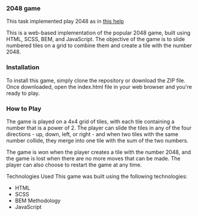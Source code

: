 ### 2048 game

This task implemented play 2048 as in [this help](https://play2048.co/)

This is a web-based implementation of the popular 2048 game, built using HTML, SCSS, BEM, and JavaScript. The objective of the game is to slide numbered tiles on a grid to combine them and create a tile with the number 2048.

### Installation
To install this game, simply clone the repository or download the ZIP file. Once downloaded, open the index.html file in your web browser and you're ready to play.

### How to Play
The game is played on a 4x4 grid of tiles, with each tile containing a number that is a power of 2. The player can slide the tiles in any of the four directions - up, down, left, or right - and when two tiles with the same number collide, they merge into one tile with the sum of the two numbers.

The game is won when the player creates a tile with the number 2048, and the game is lost when there are no more moves that can be made. The player can also choose to restart the game at any time.

Technologies Used
This game was built using the following technologies:
- HTML
- SCSS
- BEM Methodology
- JavaScript

